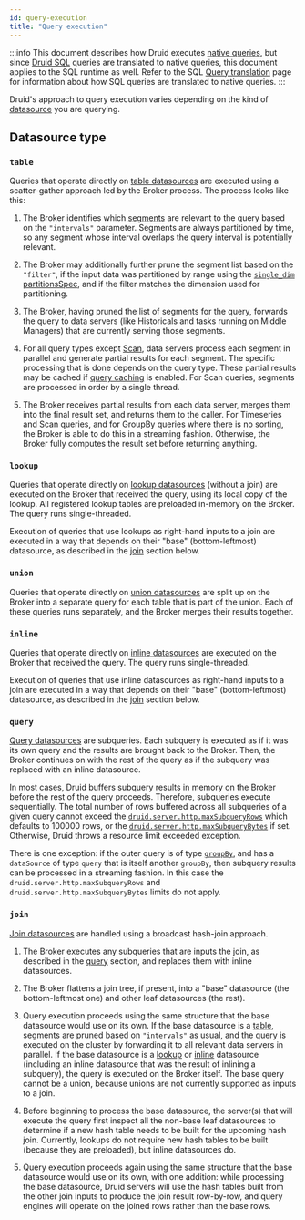 ```yaml
---
id: query-execution
title: "Query execution"
---
```


<!--
  ~ Licensed to the Apache Software Foundation (ASF) under one
  ~ or more contributor license agreements.  See the NOTICE file
  ~ distributed with this work for additional information
  ~ regarding copyright ownership.  The ASF licenses this file
  ~ to you under the Apache License, Version 2.0 (the
  ~ "License"); you may not use this file except in compliance
  ~ with the License.  You may obtain a copy of the License at
  ~
  ~   http://www.apache.org/licenses/LICENSE-2.0
  ~
  ~ Unless required by applicable law or agreed to in writing,
  ~ software distributed under the License is distributed on an
  ~ "AS IS" BASIS, WITHOUT WARRANTIES OR CONDITIONS OF ANY
  ~ KIND, either express or implied.  See the License for the
  ~ specific language governing permissions and limitations
  ~ under the License.
  -->

:::info
 This document describes how Druid executes [native queries](querying.md), but since [Druid SQL](sql.md) queries
 are translated to native queries, this document applies to the SQL runtime as well. Refer to the SQL
 [Query translation](sql-translation.md) page for information about how SQL queries are translated to native
 queries.
:::

Druid's approach to query execution varies depending on the kind of [datasource](datasource.md) you are querying.

## Datasource type

### `table`

Queries that operate directly on [table datasources](datasource.md#table) are executed using a scatter-gather approach
led by the Broker process. The process looks like this:

1. The Broker identifies which [segments](../design/segments.md) are relevant to the query based on the `"intervals"`
parameter. Segments are always partitioned by time, so any segment whose interval overlaps the query interval is
potentially relevant.

2. The Broker may additionally further prune the segment list based on the `"filter"`, if the input data was partitioned
by range using the [`single_dim` partitionsSpec](../ingestion/native-batch.md#partitionsspec), and if the filter matches
the dimension used for partitioning.

3. The Broker, having pruned the list of segments for the query, forwards the query to data servers (like Historicals
and tasks running on Middle Managers) that are currently serving those segments.

4. For all query types except [Scan](scan-query.md), data servers process each segment in parallel and generate partial
results for each segment. The specific processing that is done depends on the query type. These partial results may be
cached if [query caching](caching.md) is enabled. For Scan queries, segments are processed in order by a single thread.

5. The Broker receives partial results from each data server, merges them into the final result set, and returns them
to the caller. For Timeseries and Scan queries, and for GroupBy queries where there is no sorting, the Broker is able to
do this in a streaming fashion. Otherwise, the Broker fully computes the result set before returning anything.

### `lookup`

Queries that operate directly on [lookup datasources](datasource.md#lookup) (without a join) are executed on the Broker
that received the query, using its local copy of the lookup. All registered lookup tables are preloaded in-memory on the
Broker. The query runs single-threaded.

Execution of queries that use lookups as right-hand inputs to a join are executed in a way that depends on their
"base" (bottom-leftmost) datasource, as described in the [join](#join) section below.

### `union`

Queries that operate directly on [union datasources](datasource.md#union) are split up on the Broker into a separate
query for each table that is part of the union. Each of these queries runs separately, and the Broker merges their
results together.

### `inline`

Queries that operate directly on [inline datasources](datasource.md#inline) are executed on the Broker that received the
query. The query runs single-threaded.

Execution of queries that use inline datasources as right-hand inputs to a join are executed in a way that depends on
their "base" (bottom-leftmost) datasource, as described in the [join](#join) section below.

### `query`

[Query datasources](datasource.md#query) are subqueries. Each subquery is executed as if it was its own query and
the results are brought back to the Broker. Then, the Broker continues on with the rest of the query as if the subquery
was replaced with an inline datasource.

In most cases, Druid buffers subquery results in memory on the Broker before the rest of the query proceeds.
Therefore, subqueries execute sequentially. The total number of rows buffered across all subqueries of a given query 
cannot exceed the [`druid.server.http.maxSubqueryRows`](../configuration/index.md) which defaults to 100000 rows, or the
[`druid.server.http.maxSubqueryBytes`](../configuration/index.md) if set. Otherwise, Druid throws a resource limit exceeded 
exception.

There is one exception: if the outer query is of type [`groupBy`](groupbyquery.md), and has a `dataSource` of type
`query` that is itself another `groupBy`, then subquery results can be processed in a streaming fashion. In this case
the `druid.server.http.maxSubqueryRows` and `druid.server.http.maxSubqueryBytes` limits do not apply.

### `join`

[Join datasources](datasource.md#join) are handled using a broadcast hash-join approach.

1. The Broker executes any subqueries that are inputs the join, as described in the [query](#query) section, and
replaces them with inline datasources.

2. The Broker flattens a join tree, if present, into a "base" datasource (the bottom-leftmost one) and other leaf
datasources (the rest).

3. Query execution proceeds using the same structure that the base datasource would use on its own. If the base
datasource is a [table](#table), segments are pruned based on `"intervals"` as usual, and the query is executed on the
cluster by forwarding it to all relevant data servers in parallel. If the base datasource is a [lookup](#lookup) or
[inline](#inline) datasource (including an inline datasource that was the result of inlining a subquery), the query is
executed on the Broker itself. The base query cannot be a union, because unions are not currently supported as inputs to
a join.

4. Before beginning to process the base datasource, the server(s) that will execute the query first inspect all the
non-base leaf datasources to determine if a new hash table needs to be built for the upcoming hash join. Currently,
lookups do not require new hash tables to be built (because they are preloaded), but inline datasources do.

5. Query execution proceeds again using the same structure that the base datasource would use on its own, with one
addition: while processing the base datasource, Druid servers will use the hash tables built from the other join inputs
to produce the join result row-by-row, and query engines will operate on the joined rows rather than the base rows.
